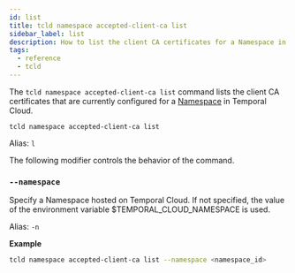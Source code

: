 ```yaml
---
id: list
title: tcld namespace accepted-client-ca list
sidebar_label: list
description: How to list the client CA certificates for a Namespace in Temporal Cloud using tcld.
tags:
  - reference
  - tcld
---
```


The `tcld namespace accepted-client-ca list` command lists the client CA certificates that are currently configured for a [Namespace](/concepts/what-is-a-namespace) in Temporal Cloud.

`tcld namespace accepted-client-ca list`

Alias: `l`

The following modifier controls the behavior of the command.

### `--namespace`

Specify a Namespace hosted on Temporal Cloud. If not specified, the value of the environment variable $TEMPORAL_CLOUD_NAMESPACE is used.

Alias: `-n`

**Example**

```bash
tcld namespace accepted-client-ca list --namespace <namespace_id>
```
